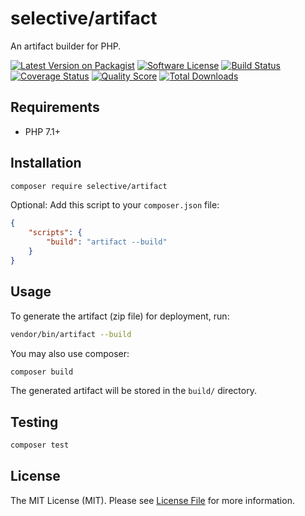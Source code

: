 # selective/artifact

An artifact builder for PHP.

[![Latest Version on Packagist](https://img.shields.io/github/release/selective-php/artifact.svg?style=flat-square)](https://packagist.org/packages/selective/artifact)
[![Software License](https://img.shields.io/badge/license-MIT-brightgreen.svg?style=flat-square)](LICENSE.md)
[![Build Status](https://img.shields.io/travis/selective-php/artifact/master.svg?style=flat-square)](https://travis-ci.org/selective-php/artifact)
[![Coverage Status](https://img.shields.io/scrutinizer/coverage/g/selective-php/artifact.svg?style=flat-square)](https://scrutinizer-ci.com/g/selective-php/artifact/code-structure)
[![Quality Score](https://img.shields.io/scrutinizer/quality/g/selective-php/artifact.svg?style=flat-square)](https://scrutinizer-ci.com/g/selective-php/artifact/?branch=master)
[![Total Downloads](https://img.shields.io/packagist/dt/selective/artifact.svg?style=flat-square)](https://packagist.org/packages/selective/artifact/stats)


## Requirements

* PHP 7.1+

## Installation

```bash
composer require selective/artifact
```

Optional: Add this script to your `composer.json` file:

```json
{
    "scripts": {
        "build": "artifact --build"
    }
}
```

## Usage

To generate the artifact (zip file) for deployment, run:

```bash
vendor/bin/artifact --build
```

You may also use composer:

```bash
composer build
```

The generated artifact will be stored in the `build/` directory.

## Testing

```bash
composer test
```

## License

The MIT License (MIT). Please see [License File](LICENSE) for more information.
